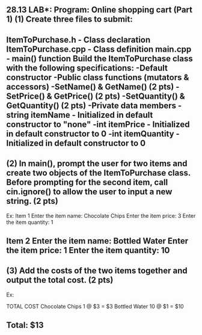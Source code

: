 28.13 LAB*: Program: Online shopping cart (Part 1)
(1) Create three files to submit:
-------------------------
ItemToPurchase.h - Class declaration
ItemToPurchase.cpp - Class definition
main.cpp - main() function
Build the ItemToPurchase class with the following specifications:
-Default constructor
-Public class functions (mutators & accessors)
-SetName() & GetName() (2 pts)
-SetPrice() & GetPrice() (2 pts)
-SetQuantity() & GetQuantity() (2 pts)
-Private data members
-string itemName - Initialized in default constructor to "none"
-int itemPrice - Initialized in default constructor to 0
-int itemQuantity - Initialized in default constructor to 0
-------------------------

(2) In main(), prompt the user for two items and create two objects of the ItemToPurchase class. Before prompting for the second item, call cin.ignore() to allow the user to input a new string. (2 pts)
-------------------------
Ex:
Item 1
Enter the item name:
Chocolate Chips
Enter the item price:
3
Enter the item quantity:
1

Item 2
Enter the item name:
Bottled Water
Enter the item price:
1
Enter the item quantity:
10
-------------------------

(3) Add the costs of the two items together and output the total cost. (2 pts)
-------------------------
Ex:

TOTAL COST
Chocolate Chips 1 @ $3 = $3
Bottled Water 10 @ $1 = $10

Total: $13
-------------------------
